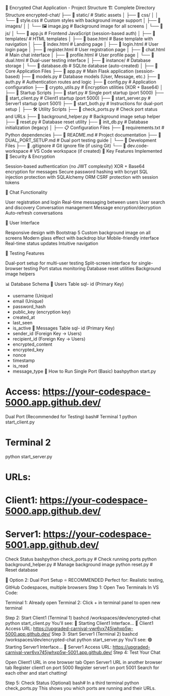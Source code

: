 📁 Encrypted Chat Application - Project Structure
🏗️ Complete Directory Structure
encrypted-chat/
├── 📁 static/                          # Static assets
│   ├── 📁 css/
│   │   └── 📄 style.css                # Custom styles with background image support
│   ├── 📁 images/
│   │   └── 🖼️ image.jpg                # Background image for all screens
│   └── 📁 js/
│       └── 📄 app.js                   # Frontend JavaScript (session-based auth)
│
├── 📁 templates/                       # HTML templates
│   ├── 📄 base.html                    # Base template with navigation
│   ├── 📄 index.html                   # Landing page
│   ├── 📄 login.html                   # User login page
│   ├── 📄 register.html                # User registration page
│   ├── 📄 chat.html                    # Main chat interface
│   ├── 📄 profile.html                 # User profile page
│   └── 📄 dual.html                    # Dual-user testing interface
│
├── 📁 instance/                        # Database storage
│   └── 📄 database.db                  # SQLite database (auto-created)
│
├── 🐍 Core Application Files
├── 📄 app.py                           # Main Flask application (session-based)
├── 📄 models.py                        # Database models (User, Message, etc.)
├── 📄 auth.py                          # Authentication routes and logic
├── 📄 config.py                        # Application configuration
├── 📄 crypto_utils.py                  # Encryption utilities (XOR + Base64)
│
├── 🚀 Startup Scripts
├── 📄 start.py                         # Single port startup (port 5000)
├── 📄 start_client.py                  # Client1 startup (port 5000)
├── 📄 start_server.py                  # Server1 startup (port 5001)
├── 📄 start_both.py                    # Instructions for dual-port setup
│
├── 🛠️ Utility Scripts
├── 📄 check_ports.py                   # Check port status and URLs
├── 📄 background_helper.py             # Background image setup helper
├── 📄 reset.py                         # Database reset utility
├── 📄 init_db.py                       # Database initialization (legacy)
│
├── 📋 Configuration Files
├── 📄 requirements.txt                 # Python dependencies
├── 📄 README.md                        # Project documentation
├── 📄 DUAL_PORT_SETUP.md              # Dual port testing guide
│
└── 🔧 Development Files
    ├── 📄 .gitignore                   # Git ignore file (if using Git)
    └── 📄 dev.code-workspace           # VS Code workspace (if created)
🎯 Key Features Implemented
🔐 Security & Encryption

Session-based authentication (no JWT complexity)
XOR + Base64 encryption for messages
Secure password hashing with bcrypt
SQL injection protection with SQLAlchemy ORM
CSRF protection with session tokens

💬 Chat Functionality

User registration and login
Real-time messaging between users
User search and discovery
Conversation management
Message encryption/decryption
Auto-refresh conversations

🎨 User Interface

Responsive design with Bootstrap 5
Custom background image on all screens
Modern glass effect with backdrop blur
Mobile-friendly interface
Real-time status updates
Intuitive navigation

🧪 Testing Features

Dual-port setup for multi-user testing
Split-screen interface for single-browser testing
Port status monitoring
Database reset utilities
Background image helpers

📊 Database Schema
👤 Users Table
sql- id (Primary Key)
- username (Unique)
- email (Unique) 
- password_hash
- public_key (encryption key)
- created_at
- last_seen
- is_active
💬 Messages Table
sql- id (Primary Key)
- sender_id (Foreign Key → Users)
- recipient_id (Foreign Key → Users)
- encrypted_content
- encrypted_key
- nonce
- timestamp
- is_read
- message_type
🚀 How to Run
Single Port (Basic)
bashpython start.py
# Access: https://your-codespace-5000.app.github.dev/
Dual Port (Recommended for Testing)
bash# Terminal 1
python start_client.py

# Terminal 2  
python start_server.py

# URLs:
# Client1: https://your-codespace-5000.app.github.dev/
# Server1: https://your-codespace-5001.app.github.dev/
Check Status
bashpython check_ports.py           # Check running ports
python background_helper.py     # Manage background image
python reset.py                 # Reset database



🔵 Option 2: Dual Port Setup ⭐ RECOMMENDED
Perfect for: Realistic testing, GitHub Codespaces, multiple browsers
Step 1: Open Two Terminals
In VS Code:

Terminal 1: Already open
Terminal 2: Click + in terminal panel to open new terminal

Step 2: Start Client1 (Terminal 1)
bashcd /workspaces/dev/encrypted-chat
python start_client.py
You'll see:
🔵 Starting Client1 Interface...
📱 Client1 Access URL:
   https://upgraded-carnival-vwr6vx745jwhxp5w-5000.app.github.dev/
Step 3: Start Server1 (Terminal 2)
bashcd /workspaces/dev/encrypted-chat
python start_server.py
You'll see:
🟢 Starting Server1 Interface...
📱 Server1 Access URL:
   https://upgraded-carnival-vwr6vx745jwhxp5w-5001.app.github.dev/
Step 4: Test Your Chat

Open Client1 URL in one browser tab
Open Server1 URL in another browser tab
Register client1 on port 5000
Register server1 on port 5001
Search for each other and start chatting!

Step 5: Check Status (Optional)
bash# In a third terminal
python check_ports.py
This shows you which ports are running and their URLs.

